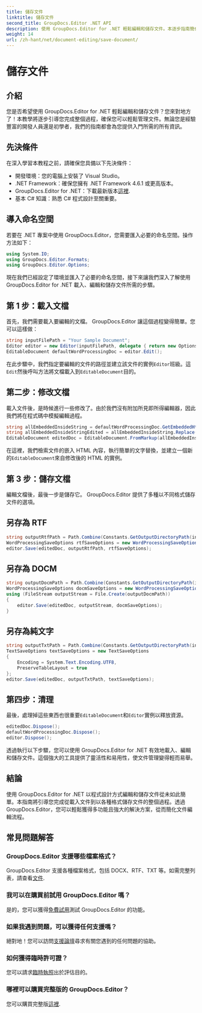 ```yaml
---
title: 儲存文件
linktitle: 儲存文件
second_title: GroupDocs.Editor .NET API
description: 使用 GroupDocs.Editor for .NET 輕鬆編輯和儲存文件。本逐步指南簡化了開發人員的流程。
weight: 14
url: /zh-hant/net/document-editing/save-document/
---
```


# 儲存文件

## 介紹
您是否希望使用 GroupDocs.Editor for .NET 輕鬆編輯和儲存文件？您來對地方了！本教學將逐步引導您完成整個過程，確保您可以輕鬆管理文件。無論您是經驗豐富的開發人員還是初學者，我們的指南都會為您提供入門所需的所有資訊。
## 先決條件
在深入學習本教程之前，請確保您具備以下先決條件：
- 開發環境：您的電腦上安裝了 Visual Studio。
- .NET Framework：確保您擁有 .NET Framework 4.6.1 或更高版本。
-  GroupDocs.Editor for .NET：下載最新版本[這裡](https://releases.groupdocs.com/editor/net/).
- 基本 C# 知識：熟悉 C# 程式設計至關重要。
## 導入命名空間
若要在 .NET 專案中使用 GroupDocs.Editor，您需要匯入必要的命名空間。操作方法如下：
```csharp
using System.IO;
using GroupDocs.Editor.Formats;
using GroupDocs.Editor.Options;
```
現在我們已經設定了環境並匯入了必要的命名空間，接下來讓我們深入了解使用 GroupDocs.Editor for .NET 載入、編輯和儲存文件所需的步驟。
## 第 1 步：載入文檔
首先，我們需要載入要編輯的文檔。 GroupDocs.Editor 讓這個過程變得簡單。您可以這樣做：

```csharp
string inputFilePath = "Your Sample Document";
Editor editor = new Editor(inputFilePath, delegate { return new Options.WordProcessingLoadOptions(); });
EditableDocument defaultWordProcessingDoc = editor.Edit();
```
在此步驟中，我們指定要編輯的文件的路徑並建立該文件的實例`Editor`班級。這`Edit`然後呼叫方法將文檔載入到`EditableDocument`目的。
## 第二步：修改文檔
載入文件後，是時候進行一些修改了。由於我們沒有附加所見即所得編輯器，因此我們將在程式碼中模擬編輯過程。

```csharp
string allEmbeddedInsideString = defaultWordProcessingDoc.GetEmbeddedHtml();
string allEmbeddedInsideStringEdited = allEmbeddedInsideString.Replace("Subtitle", "Edited subtitle");
EditableDocument editedDoc = EditableDocument.FromMarkup(allEmbeddedInsideStringEdited, null);
```
在這裡，我們檢索文件的嵌入 HTML 內容，執行簡單的文字替換，並建立一個新的`EditableDocument`來自修改後的 HTML 的實例。
## 第 3 步：儲存文檔
編輯文檔後，最後一步是儲存它。 GroupDocs.Editor 提供了多種以不同格式儲存文件的選項。
## 另存為 RTF
```csharp
string outputRtfPath = Path.Combine(Constants.GetOutputDirectoryPath(inputFilePath), "editedDoc.rtf");
WordProcessingSaveOptions rtfSaveOptions = new WordProcessingSaveOptions(WordProcessingFormats.Rtf);
editor.Save(editedDoc, outputRtfPath, rtfSaveOptions);
```
## 另存為 DOCM
```csharp
string outputDocmPath = Path.Combine(Constants.GetOutputDirectoryPath(inputFilePath), "editedDoc.docm");
WordProcessingSaveOptions docmSaveOptions = new WordProcessingSaveOptions(WordProcessingFormats.Docm);
using (FileStream outputStream = File.Create(outputDocmPath))
{
    editor.Save(editedDoc, outputStream, docmSaveOptions);
}
```
## 另存為純文字
```csharp
string outputTxtPath = Path.Combine(Constants.GetOutputDirectoryPath(inputFilePath), "editedDoc.txt");
TextSaveOptions textSaveOptions = new TextSaveOptions
{
    Encoding = System.Text.Encoding.UTF8,
    PreserveTableLayout = true
};
editor.Save(editedDoc, outputTxtPath, textSaveOptions);
```
## 第四步：清理
最後，處理掉這些東西也很重要`EditableDocument`和`Editor`實例以釋放資源。
```csharp
editedDoc.Dispose();
defaultWordProcessingDoc.Dispose();
editor.Dispose();
```
透過執行以下步驟，您可以使用 GroupDocs.Editor for .NET 有效地載入、編輯和儲存文件。這個強大的工具提供了靈活性和易用性，使文件管理變得輕而易舉。
## 結論
使用 GroupDocs.Editor for .NET 以程式設計方式編輯和儲存文件從未如此簡單。本指南將引導您完成從載入文件到以各種格式儲存文件的整個過程。透過 GroupDocs.Editor，您可以輕鬆獲得多功能且強大的解決方案，從而簡化文件編輯流程。
## 常見問題解答
### GroupDocs.Editor 支援哪些檔案格式？
GroupDocs.Editor 支援各種檔案格式，包括 DOCX、RTF、TXT 等。如需完整列表，請查看[文件](https://tutorials.groupdocs.com/editor/net/).
### 我可以在購買前試用 GroupDocs.Editor 嗎？
是的，您可以獲得[免費試用](https://releases.groupdocs.com/)測試 GroupDocs.Editor 的功能。
### 如果我遇到問題，可以獲得任何支援嗎？
絕對地！您可以訪問[支援論壇](https://forum.groupdocs.com/c/editor/20)尋求有關您遇到的任何問題的協助。
### 如何獲得臨時許可證？
您可以請求[臨時執照](https://purchase.groupdocs.com/temporary-license/)出於評估目的。
### 哪裡可以購買完整版的 GroupDocs.Editor？
您可以購買完整版[這裡](https://purchase.groupdocs.com/buy).